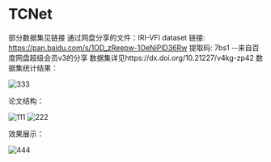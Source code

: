 # TCNet
部分数据集见链接
通过网盘分享的文件：IRI-VFI dataset
链接: https://pan.baidu.com/s/1OD_zReepw-1OeNiPlD36Rw 提取码: 7bs1 
--来自百度网盘超级会员v3的分享
数据集详见https://dx.doi.org/10.21227/v4kg-zp42
数据集统计结果：

![333](https://github.com/user-attachments/assets/a5688b65-aadf-42c7-99bb-42208754156c)

论文结构：

![111](https://github.com/user-attachments/assets/9d8a7ca6-1e63-4c5f-a3ec-6d0d44212de9)
![222](https://github.com/user-attachments/assets/d0f8c1ed-0b82-476d-8897-450ae204c5e3)

效果展示：

![444](https://github.com/user-attachments/assets/6a1b05a6-3a54-4ffc-a0cb-4ca86c790a2e)
